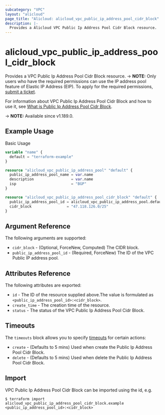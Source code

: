 ```yaml
---
subcategory: "VPC"
layout: "alicloud"
page_title: "Alicloud: alicloud_vpc_public_ip_address_pool_cidr_block"
description: |-
  Provides a Alicloud VPC Public Ip Address Pool Cidr Block resource.
---
```


# alicloud_vpc_public_ip_address_pool_cidr_block

Provides a VPC Public Ip Address Pool Cidr Block resource. 
-> **NOTE:** Only users who have the required permissions can use the IP address pool feature of Elastic IP Address (EIP). To apply for the required permissions, [submit a ticket](https://smartservice.console.aliyun.com/service/create-ticket).

For information about VPC Public Ip Address Pool Cidr Block and how to use it, see [What is Public Ip Address Pool Cidr Block](https://www.alibabacloud.com/help/en/virtual-private-cloud/latest/429100).

-> **NOTE:** Available since v1.189.0.

## Example Usage

Basic Usage

```terraform
variable "name" {
  default = "terraform-example"
}

resource "alicloud_vpc_public_ip_address_pool" "default" {
  public_ip_address_pool_name = var.name
  description                 = var.name
  isp                         = "BGP"
}

resource "alicloud_vpc_public_ip_address_pool_cidr_block" "default" {
  public_ip_address_pool_id = alicloud_vpc_public_ip_address_pool.default.id
  cidr_block                = "47.118.126.0/25"
}
```


## Argument Reference

The following arguments are supported:
* `cidr_block` - (Optional, ForceNew, Computed) The CIDR block.
* `public_ip_address_pool_id` - (Required, ForceNew) The ID of the VPC Public IP address pool.



## Attributes Reference

The following attributes are exported:
* `id` - The ID of the resource supplied above.The value is formulated as `<public_ip_address_pool_id>:<cidr_block>`.
* `create_time` - The creation time of the resource.
* `status` - The status of the VPC Public Ip Address Pool Cidr Block.

## Timeouts

The `timeouts` block allows you to specify [timeouts](https://www.terraform.io/docs/configuration-0-11/resources.html#timeouts) for certain actions:
* `create` - (Defaults to 5 mins) Used when create the Public Ip Address Pool Cidr Block.
* `delete` - (Defaults to 5 mins) Used when delete the Public Ip Address Pool Cidr Block.

## Import

VPC Public Ip Address Pool Cidr Block can be imported using the id, e.g.

```shell
$ terraform import alicloud_vpc_public_ip_address_pool_cidr_block.example <public_ip_address_pool_id>:<cidr_block>
```